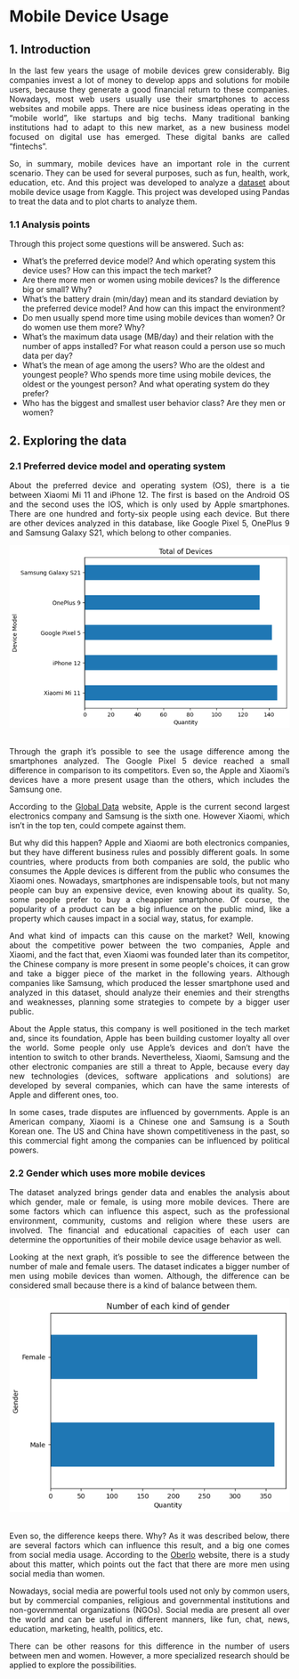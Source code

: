 # Mobile Device Usage

## 1. Introduction

<p align='justify'>In the last few years the usage of mobile devices grew considerably. Big companies invest a lot of money to develop apps and solutions for mobile users, because they generate a good financial return to these companies. Nowadays, most web users usually use their smartphones to access websites and mobile apps. There are nice business ideas operating in the “mobile world”, like startups and big techs. Many traditional banking institutions had to adapt to this new market, as a new business model focused on digital use has emerged. These digital banks are called “fintechs”.</p>

<p align='justify'>So, in summary, mobile devices have an important role in the current scenario. They can be used for several purposes, such as fun, health, work, education, etc. And this project was developed to analyze a <a href="https://www.kaggle.com/datasets/valakhorasani/mobile-device-usage-and-user-behavior-dataset" target="_blank" rel="noopener noreferrer">dataset</a> about mobile device usage from Kaggle. This project was developed using Pandas to treat the data and to plot charts to analyze them.</p>

### 1.1 Analysis points

<p align='justify'>Through this project some questions will be answered. Such as:</p>

<ul>
  <li>What’s the preferred device model? And which operating system this device uses? How can this impact the tech market?</li>
  <li>Are there more men or women using mobile devices? Is the difference big or small? Why?</li>
  <li>What’s the battery drain (min/day) mean and its standard deviation by the preferred device model? And how can this impact the environment?</li>
  <li>Do men usually spend more time using mobile devices than women? Or do women use them more? Why?</li>
  <li>What’s the maximum data usage (MB/day) and their relation with the number of apps installed? For what reason could a person use so much data per day?</li>
  <li>What’s the mean of age among the users? Who are the oldest and youngest people? Who spends more time using mobile devices, the oldest or the youngest person? And what operating system do they prefer?</li>
  <li>Who has the biggest and smallest user behavior class? Are they men or women?</li>
</ul>

## 2. Exploring the data

### 2.1 Preferred device model and operating system

<p align='justify'>About the preferred device and operating system (OS), there is a tie between Xiaomi Mi 11 and iPhone 12. The first is based on the Android OS and the second uses the IOS, which is only used by Apple smartphones. There are one hundred and forty-six people using each device. But there are other devices analyzed in this database, like Google Pixel 5, OnePlus 9 and Samsung Galaxy S21, which belong to other companies.</p>

<div align="center">
  <img src="assets/charts/total_of_devices.png" alt="Total of Devices chart"/>
</div>
<br>

<p align='justify'>Through the graph it’s possible to see the usage difference among the smartphones analyzed. The Google Pixel 5 device reached a small difference in comparison to its competitors. Even so, the Apple and Xiaomi’s devices have a more present usage than the others, which includes the Samsung one.</p>

<p align='justify'>According to the <a href="https://www.globaldata.com/companies/top-companies-by-sector/technology-media-and-telecom/global-consumer-electronics-companies-by-market-cap/#:~:text=The%20United%20States%2Dbased%20Apple,increase%20of%207.8%25%20over%20FY2021." target="_blank" rel="noopener noreferrer">Global Data</a> website, Apple is the current second largest electronics company and Samsung is the sixth one. However Xiaomi, which isn’t in the top ten, could compete against them.
</p>

<p align='justify'>But why did this happen? Apple and Xiaomi are both electronics companies, but they have different business rules and possibly different goals. In some countries, where products from both companies are sold, the public who consumes the Apple devices is different from the public who consumes the Xiaomi ones. Nowadays, smartphones are indispensable tools, but not many people can buy an expensive device, even knowing about its quality. So, some people prefer to buy a cheappier smartphone. Of course, the popularity of a product can be a big influence on the public mind, like a property which causes impact in a social way, status, for example.</p>

<p align='justify'>And what kind of impacts can this cause on the market? Well, knowing about the competitive power between the two companies, Apple and Xiaomi, and the fact that, even Xiaomi was founded later than its competitor, the Chinese company is more present in some people's choices, it can grow and take a bigger piece of the market in the following years. Although companies like Samsung, which produced the lesser smartphone used and analyzed in this dataset, should analyze their enemies and their strengths and weaknesses, planning some strategies to compete by a bigger user public.</p>

<p align='justify'>About the Apple status, this company is well positioned in the tech market and, since its foundation, Apple has been building customer loyalty all over the world. Some people only use Apple’s devices and don’t have the intention to switch to other brands. Nevertheless, Xiaomi, Samsung and the other electronic companies are still a threat to Apple, because every day new technologies (devices, software applications and solutions) are developed by several companies, which can have the same interests of Apple and different ones, too.</p>

<p align='justify'>In some cases, trade disputes are influenced by governments. Apple is an American company, Xiaomi is a Chinese one and Samsung is a South Korean one. The US and China have shown competitiveness in the past, so this commercial fight among the companies can be influenced by political powers.</p>

### 2.2 Gender which uses more mobile devices

<p align='justify'>The dataset analyzed brings gender data and enables the analysis about which gender, male or female, is using more mobile devices. There are some factors which can influence this aspect, such as the professional environment, community, customs and religion where these users are involved. The financial and educational capacities of each user can determine the opportunities of their mobile device usage behavior as well.</p>

<p align='justify'>Looking at the next graph, it’s possible to see the difference between the number of male and female users. The dataset indicates a bigger number of men using mobile devices than women. Although, the difference can be considered small because there is a kind of balance between them.</p>

<div align="center">
  <img src="assets/charts/gender_number.png" alt="Gender Number chart"/>
</div>
<br>

<p align='justify'>Even so, the difference keeps there. Why? As it was described below, there are several factors which can influence this result, and a big one comes from social media usage. According to the <a href="https://www.oberlo.com/statistics/social-media-usage-by-gender" target="_blank" rel="noopener noreferrer">Oberlo</a> website, there is a study about this matter, which points out the fact that there are more men using social media than women.</p>

<p align='justify'>Nowadays, social media are powerful tools used not only by common users, but by commercial companies, religious and governmental institutions and non-governmental organizations (NGOs). Social media are present all over the world and can be useful in different manners, like fun, chat, news, education, marketing, health, politics, etc.</p>

<p align='justify'>There can be other reasons for this difference in the number of users between men and women. However, a more specialized research should be applied to explore the possibilities.</p>
